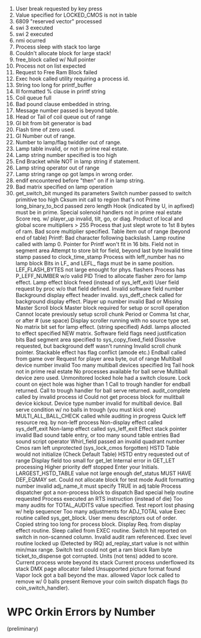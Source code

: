 1) User break requested by key press
2) Value specified for LOCKED_CMOS is not in table
3) 6809 "reserved vector" processed
4) swi 3 executed
5) swi 2 executed
6) nmi ocurred
7) Process sleep with stack too large
8) Couldn't allocate block for large stack!
9) free_block called w/ Null pointer
10) Process not on list expected
11) Request to Free Ram Block failed
12) Exec hook called utility requiring a process id.
13) String too long for printf_buffer
14) Ill formatted % clause in printf string
15) Coil queue full
16) Bad pound clause embedded in string.
17) Message number passed is beyond table.
18) Head or Tail of coil queue out of range
19) GI bit from bit generator is bad
20) Flash time of zero used.
21) GI Number out of range.
22) Number to lamp/flag twiddler out of range.
23) Lamp table invalid, or not in prime real estate.
24) Lamp string number specified is too high
25) End Bracket while NOT in lamp string if statement.
26) Lamp string operator out of range
27) Lamp string range op got lamps in wrong order.
28) endif encountered before "then" on if in lamp string.
29) Bad matrix specified on lamp operation
30) get_switch_bit munged its parameters
Switch number passed to switch primitive too high
Cksum init call to region that's not Prime
long_binary_to_bcd passed zero length
Hook (indicated by U, in apfixed) must be in prime.
Special solenoid handlers not in prime real estate
Score req. w/ player_up invalid, tilt, go, or diag.
Product of local and global score multipliers > 255
Process that just slept wrote to 1st 8 bytes of ram.
Bad score multiplier specified.
Table item out of range (beyond end of table)
Printf:  Bad character following backslash.
Lamp routine called with lamp 0.
Pointer for Printf won't fit in 16 bits.
Field not in segment area
Attempt to store bit for field, beyond last byte
Invalid time stamp passed to clock_time_stamp
Process with leff_number has no lamp block
Bits in LF_ and LEFL_ flags must be in same position.
LEF_FLASH_BYTES not large enought for phys. flashers
Process has P_LEFF_NUMBER w/o valid PID
Tried to allocate flasher zero for lamp effect.
Lamp effect block freed (instead of sys_leff_exit)
User field request by proc w/o that field defined.
Invalid software field number
Background display effect header invalid.
sys_deff_check called for background display effect.
Player up number invalid
Bad or Missing Master Scroll block
Master block required for setup or scroll operation
Cannot locate previously setup scroll chunk
Period or Comma 1st char, or after # (use space)
Display scroller running with no source type set.
No matrix bit set for lamp effect. (string specified)
Addl. lamps allocted to effect specified NEW matrix.
Software field flags need justification bits
Bad segment area specified to sys_copy_fixed_field
Dissolve requested, but background deff wasn't running
Invalid scroll chunk pointer.
Stackable effect has flag conflict (amode etc.)
Endball called from game over
Request for player area byte, out of range
Multiball device number invalid
Too many multiball devices specified
Irq Tail hook not in prime real estate
No processes available for ball serve
Multiball device zero used.
Unmonitored locked hole had a switch closure.
Lock count on eject hole was higher than 1
Call to trough handler for endball returned.
Call to trough handler for ball serve returned.
audit_complete called by invalid process id
Could not get process block for mulitball device kickout.
Device type number invalid for multiball device.
Ball serve condition w/ no balls in trough (you must kick one)
MULTI_ALL_BALL_CHECK called while auditing in progress
Quick leff resource req. by non-leff process
Non-display effect called sys_deff_exit
Non-lamp effect called sys_leff_exit
Effect stack pointer invalid
Bad sound table entry, or too many sound table entries
Bad sound script operator
Whirl_field passed an invalid quadrant number
Cmos ram left unprotected (sys_lock_cmos forgotten)
HSTD Table would not initialize (Check Default Table)
HSTD entry requested out of range
Display field too small for get_let
Internal error in GET_LET processing
Higher priority deff stopped Enter your Initials.
LARGEST_HSTD_TABLE value not large enough
def_status MUST HAVE DEF_EQMAY set.
Could not allocate block for test mode
Audit formatting number invalid
adj_name_it must specify TRUE in adj table
Process dispatcher got a non-process block to dispatch
Bad special help routine requested
Process executed an RTS instruction (instead of die)
Too many audits for TOTAL_AUDITS value specified.
Test report lost phasing w/ help sequencer
Too many adjustments for ADJ_TOTAL value
Exec routine called sys_get_block.
User menu descriptors out of order.
Copied string too long for process block.
Display Req. from display effect routine.
Sleep called from EXEC routine.
Switch hit reported on switch in non-scanned column.
Invalid audit ram referenced.
Exec level routine locked up (Detected by IRQ)
ad_replay_start value is not within min/max range.
Switch test could not get a ram block
Ram byte ticket_to_dispense got corrupted.
Units (not tens) added to score.
Current process wrote beyond its stack
Current process underflowed its stack
DMX page allocator failed
Unsupported picture format found
Vapor lock got a ball beyond the max. allowed
Vapor lock called to remove w/ 0 balls present
Remove your coin switch dispatch flags (to coin_switch_handler).

WPC Orkin Errors by Number
==========================

(preliminary)

